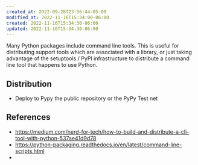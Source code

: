 ```yaml
---
created_at: 2022-09-28T23:56:44-05:00
modified_at: 2022-11-16T15:34:00-06:00
created: 2022-11-16T15:34:30-06:00
updated: 2022-11-16T15:34:30-06:00
---
```


Many Python packages include command line tools. This is useful for distributing support tools which are associated with a library, or just taking advantage of the setuptools / PyPI infrastructure to distribute a command line tool that happens to use Python.

## Distribution
- Deploy to Pypy the public repository or the PyPy Test net

## References
- https://medium.com/nerd-for-tech/how-to-build-and-distribute-a-cli-tool-with-python-537ae41d9d78
- https://python-packaging.readthedocs.io/en/latest/command-line-scripts.html
- 